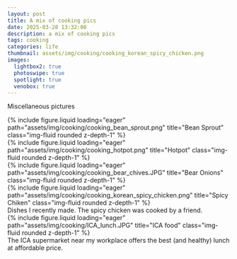 ```yaml
---
layout: post
title: A mix of cooking pics
date: 2025-03-28 13:32:00
description: a mix of cooking pics
tags: cooking
categories: life
thumbnail: assets/img/cooking/cooking_korean_spicy_chicken.png
images:
  lightbox2: true
  photoswipe: true
  spotlight: true
  venobox: true
---
```


Miscellaneous pictures

<div class="row justify-content-sm-center">
    <div class="col-sm-5 mt-3 mt-md-0">
        {% include figure.liquid loading="eager" path="assets/img/cooking/cooking_bean_sprout.png" title="Bean Sprout" class="img-fluid rounded z-depth-1" %}
    </div>
    <div class="col-sm-5 mt-3 mt-md-0">
        {% include figure.liquid loading="eager" path="assets/img/cooking/cooking_hotpot.png" title="Hotpot" class="img-fluid rounded z-depth-1" %}
    </div>
    <div class="col-sm-5 mt-3 mt-md-0">
        {% include figure.liquid loading="eager" path="assets/img/cooking/cooking_bear_chives.JPG" title="Bear Onions" class="img-fluid rounded z-depth-1" %}
    </div>
    <div class="col-sm-7 mt-3 mt-md-0">
        {% include figure.liquid loading="eager" path="assets/img/cooking/cooking_korean_spicy_chicken.png" title="Spicy Chiken" class="img-fluid rounded z-depth-1" %}
    </div>
</div>
<div class="caption">
    Dishes I recently made. The spicy chicken was cooked by a friend. 
</div>

<div class="row justify-content-sm-center">
    <div class="col-sm-8 mt-3 mt-md-0">
        {% include figure.liquid loading="eager" path="assets/img/cooking/ICA_lunch.JPG" title="ICA food" class="img-fluid rounded z-depth-1" %}
    </div>
</div>
<div class="caption">
    The ICA supermarket near my workplace offers the best (and healthy) lunch at affordable price.
</div>
